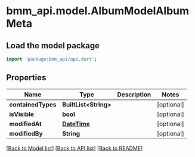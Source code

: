 # bmm_api.model.AlbumModelAlbumMeta

## Load the model package
```dart
import 'package:bmm_api/api.dart';
```

## Properties
Name | Type | Description | Notes
------------ | ------------- | ------------- | -------------
**containedTypes** | **BuiltList&lt;String&gt;** |  | [optional] 
**isVisible** | **bool** |  | [optional] 
**modifiedAt** | [**DateTime**](DateTime.md) |  | [optional] 
**modifiedBy** | **String** |  | [optional] 

[[Back to Model list]](../README.md#documentation-for-models) [[Back to API list]](../README.md#documentation-for-api-endpoints) [[Back to README]](../README.md)


